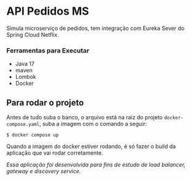 #  API Pedidos MS

Simula microserviço de pedidos, tem integração com
Eureka Sever do Spring Cloud Netflix.

### Ferramentas para Executar

- Java 17
- maven
- Lombok
- Docker

## Para rodar o projeto
Antes de tudo suba o banco, o arquivo está na raiz do projeto `docker-compose.yaml`,
suba a imagem com o comando a seguir:

    $ docker compose up

Quando a imagem do docker estiver rodando, é só fazer o build da aplicação que vai rodar corretamente.


_Essa aplicação foi desenvolvida para fins de estudo de load balancer, gateway e discovery service._